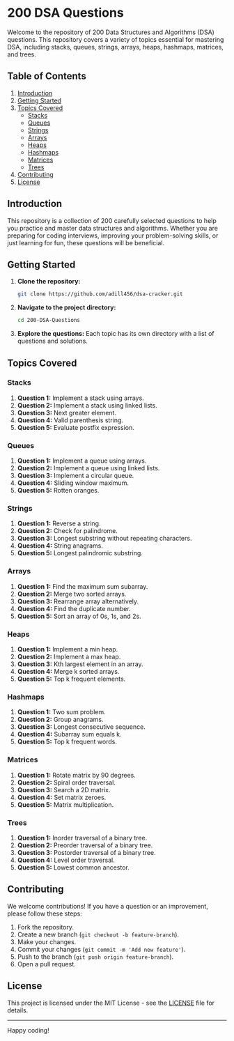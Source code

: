 # 200 DSA Questions

Welcome to the repository of 200 Data Structures and Algorithms (DSA) questions. This repository covers a variety of topics essential for mastering DSA, including stacks, queues, strings, arrays, heaps, hashmaps, matrices, and trees.

## Table of Contents

1. [Introduction](#introduction)
2. [Getting Started](#getting-started)
3. [Topics Covered](#topics-covered)
   - [Stacks](#stacks)
   - [Queues](#queues)
   - [Strings](#strings)
   - [Arrays](#arrays)
   - [Heaps](#heaps)
   - [Hashmaps](#hashmaps)
   - [Matrices](#matrices)
   - [Trees](#trees)
4. [Contributing](#contributing)
5. [License](#license)

## Introduction

This repository is a collection of 200 carefully selected questions to help you practice and master data structures and algorithms. Whether you are preparing for coding interviews, improving your problem-solving skills, or just learning for fun, these questions will be beneficial.

## Getting Started

1. **Clone the repository:**
   ```sh
   git clone https://github.com/adill456/dsa-cracker.git
   ```
2. **Navigate to the project directory:**
   ```sh
   cd 200-DSA-Questions
   ```
3. **Explore the questions:**
   Each topic has its own directory with a list of questions and solutions.

## Topics Covered

### Stacks

1. **Question 1:** Implement a stack using arrays.
2. **Question 2:** Implement a stack using linked lists.
3. **Question 3:** Next greater element.
4. **Question 4:** Valid parenthesis string.
5. **Question 5:** Evaluate postfix expression.


### Queues

1. **Question 1:** Implement a queue using arrays.
2. **Question 2:** Implement a queue using linked lists.
3. **Question 3:** Implement a circular queue.
4. **Question 4:** Sliding window maximum.
5. **Question 5:** Rotten oranges.


### Strings

1. **Question 1:** Reverse a string.
2. **Question 2:** Check for palindrome.
3. **Question 3:** Longest substring without repeating characters.
4. **Question 4:** String anagrams.
5. **Question 5:** Longest palindromic substring.


### Arrays

1. **Question 1:** Find the maximum sum subarray.
2. **Question 2:** Merge two sorted arrays.
3. **Question 3:** Rearrange array alternatively.
4. **Question 4:** Find the duplicate number.
5. **Question 5:** Sort an array of 0s, 1s, and 2s.


### Heaps

1. **Question 1:** Implement a min heap.
2. **Question 2:** Implement a max heap.
3. **Question 3:** Kth largest element in an array.
4. **Question 4:** Merge k sorted arrays.
5. **Question 5:** Top k frequent elements.


### Hashmaps

1. **Question 1:** Two sum problem.
2. **Question 2:** Group anagrams.
3. **Question 3:** Longest consecutive sequence.
4. **Question 4:** Subarray sum equals k.
5. **Question 5:** Top k frequent words.


### Matrices

1. **Question 1:** Rotate matrix by 90 degrees.
2. **Question 2:** Spiral order traversal.
3. **Question 3:** Search a 2D matrix.
4. **Question 4:** Set matrix zeroes.
5. **Question 5:** Matrix multiplication.


### Trees

1. **Question 1:** Inorder traversal of a binary tree.
2. **Question 2:** Preorder traversal of a binary tree.
3. **Question 3:** Postorder traversal of a binary tree.
4. **Question 4:** Level order traversal.
5. **Question 5:** Lowest common ancestor.


## Contributing

We welcome contributions! If you have a question or an improvement, please follow these steps:

1. Fork the repository.
2. Create a new branch (`git checkout -b feature-branch`).
3. Make your changes.
4. Commit your changes (`git commit -m 'Add new feature'`).
5. Push to the branch (`git push origin feature-branch`).
6. Open a pull request.

## License

This project is licensed under the MIT License - see the [LICENSE](LICENSE) file for details.

---

Happy coding!
